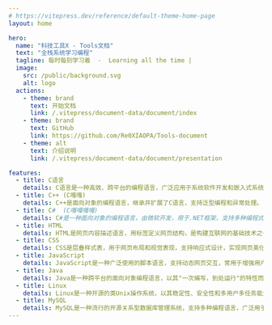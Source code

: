 ```yaml
---
# https://vitepress.dev/reference/default-theme-home-page
layout: home

hero:
  name: "科技工具X - Tools文档"
  text: "全栈系统学习编程"
  tagline: 每时每刻学习着  -  Learning all the time |                    记录学习的文档笔记  -  @爱吃饭的小Q   |
  image:
    src: /public/background.svg
    alt: logo
  actions:
    - theme: brand
      text: 开始文档
      link: /.vitepress/document-data/document/index
    - theme: brand
      text: GitHub
      link: https://github.com/Re0XIAOPA/Tools-document
    - theme: alt
      text: 介绍说明
      link: /.vitepress/document-data/document/presentation

features:
  - title: C语言
    details: C语言是一种高效、跨平台的编程语言，广泛应用于系统软件开发和嵌入式系统。
  - title: C++ (C嘎嘎)
    details: C++是面向对象的编程语言，继承并扩展了C语言，支持泛型编程和异常处理。
  - title: C#  (C嘎嘎嘎嘎)
    details: C#是一种面向对象的编程语言，由微软开发，用于.NET框架，支持多种编程式。
  - title: HTML
    details: HTML是网页内容描述语言，用标签定义网页结构，是构建互联网的基础技术之一。
  - title: CSS
    details: CSS是层叠样式表，用于网页布局和视觉表现，支持响应式设计，实现网页美化。
  - title: JavaScript
    details: JavaScript是一种广泛使用的脚本语言，支持动态网页交互，常用于增强用户界面。
  - title: Java
    details: Java是一种跨平台的面向对象编程语言，以其"一次编写，到处运行"的特性而闻名。
  - title: Linux
    details: Linux是一种开源的类Unix操作系统，以其稳定性、安全性和多用户多任务能力而著称。
  - title: MySQL
    details: MySQL是一种流行的开源关系型数据库管理系统，支持多种编程语言，广泛用于Web应用。
---
```


